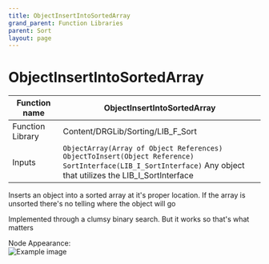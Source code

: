 ```yaml
---
title: ObjectInsertIntoSortedArray
grand_parent: Function Libraries
parent: Sort
layout: page
---
```


# ObjectInsertIntoSortedArray

| Function name | ObjectInsertIntoSortedArray |
| --- | --- |
| Function Library | Content/DRGLib/Sorting/LIB_F_Sort |
| Inputs | `ObjectArray(Array of Object References)`<br/>`ObjectToInsert(Object Reference)`<br/>`SortInterface(LIB_I_SortInterface)` Any object that utilizes the LIB_I_SortInterface |

Inserts an object into a sorted array at it's proper location. If the array is unsorted there's no telling where the object will go

Implemented through a clumsy binary search. But it works so that's what matters

Node Appearance:  
![Example image](/DRGLib/Media/FullDocs/FunctionLibs/Sort/ObjectInsertIntoSortedArrayImage.png)
